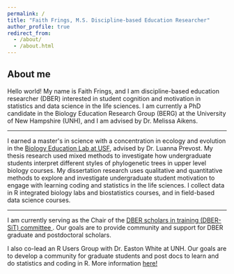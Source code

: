 ```yaml
---
permalink: /
title: "Faith Frings, M.S. Discipline-based Education Researcher"
author_profile: true
redirect_from: 
  - /about/
  - /about.html
---
```


## About me

Hello world! My name is Faith Frings, and I am discipline-based education researcher (DBER) interested in student cognition and motivation in statistics and data science in the life sciences. I am currently a PhD candidate in the Biology Education Research Group (BERG) at the University of New Hampshire (UNH), and I am advised by Dr. Melissa Aikens. 

---
I earned a master's in science with a concentration in ecology and evolution in the [Biology Education Lab at USF](https://www.prevostlab.org/research-team), advised by Dr. Luanna Prevost. My thesis research used mixed methods to investigate how undergraduate students interpret different styles of phylogenetic trees in upper level biology courses. My dissertation research uses qualitative and quantitative methods to explore and investigate undergraduate student motivation to engage with learning coding and statistics in the life sciences. I collect data in R integrated biology labs and biostatistics courses, and in field-based data science courses.  

---

I am currently serving as the Chair of the [DBER scholars in training (DBER-SiT) committee ](https://saberbio.org/Committee-Chairs). Our goals are to provide community and support for DBER graduate and postdoctoral scholars. 

I also co-lead an R Users Group with Dr. Easton White at UNH. Our goals are to develop a community for graduate students and post docs to learn and do statistics and coding in R. More information [here!](https://unh-r-users-group.github.io/website/)






